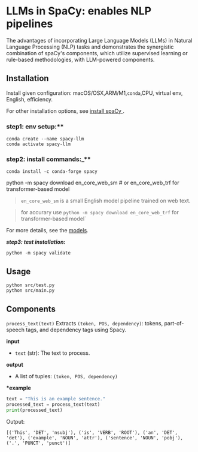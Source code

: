 # LLMs in SpaCy: enables NLP pipelines

The advantages of incorporating Large Language Models (LLMs) in Natural Language Processing (NLP) tasks and demonstrates the synergistic combination of spaCy's components, which utilize supervised learning or rule-based methodologies, with LLM-powered components.

## Installation

Install given configuration: macOS/OSX,ARM/M1,`conda`,CPU, virtual env, English, efficiency.

For other installation options, see [install spaCy ](https://spacy.io/usage#quickstart).

### step1: env setup:\*\*

```
conda create --name spacy-llm
conda activate spacy-llm
```

### step2: install commands:\_\*\*

```
conda install -c conda-forge spacy
```

python -m spacy download en_core_web_sm # or en_core_web_trf for transformer-based model

> `en_core_web_sm` is a small English model pipeline trained on web text.

> for accurary use `python -m spacy download en_core_web_trf` for transformer-based model`

For more details, see the [models](https://spacy.io/models/en#en_core_web_sm).

**_step3: test installation:_**

```
python -m spacy validate
```

## Usage

```shell
python src/test.py
python src/main.py
```

## Components

`process_text(text)`
Extracts `(token, POS, dependency)`: tokens, part-of-speech tags, and dependency tags using Spacy.

**input**

- `text` (str): The text to process.

**output**

- A list of tuples: `(token, POS, dependency)`

**\*example**

```python
text = "This is an example sentence."
processed_text = process_text(text)
print(processed_text)
```

Output:

```
[('This', 'DET', 'nsubj'), ('is', 'VERB', 'ROOT'), ('an', 'DET', 'det'), ('example', 'NOUN', 'attr'), ('sentence', 'NOUN', 'pobj'), ('.', 'PUNCT', 'punct')]
```
